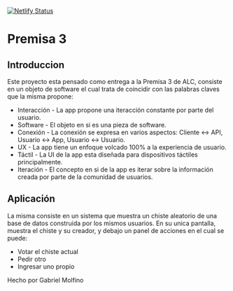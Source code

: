 [![Netlify Status](https://api.netlify.com/api/v1/badges/69650f21-413c-4a56-bc1e-43a7a014de66/deploy-status)](https://app.netlify.com/sites/reango/deploys)

# Premisa 3

## Introduccion
Este proyecto esta pensado como entrega a la Premisa 3 de ALC, consiste en un objeto de software el cual trata de coincidir con las palabras claves que la misma propone:
- Interacción - La app propone una iteracción constante por parte del usuario.
- Software - El objeto en si es una pieza de software.
- Conexión - La conexión se expresa en varios aspectos: Cliente <-> API, Usuario <-> App, Usuario <-> Usuario.
- UX - La app tiene un enfoque volcado 100% a la experiencia de usuario.
- Táctil - La UI de la app esta diseñada para dispositivos táctiles principalmente.
- Iteración - El concepto en si de la app es iterar sobre la información creada por parte de la comunidad de usuarios.

## Aplicación
La misma consiste en un sistema que muestra un chiste aleatorio de una base de datos construida por los mismos usuarios. En su unica pantalla, muestra el chiste y su creador, y debajo un panel de acciones en el cual se puede:
- Votar el chiste actual
- Pedir otro
- Ingresar uno propio

Hecho por Gabriel Molfino
